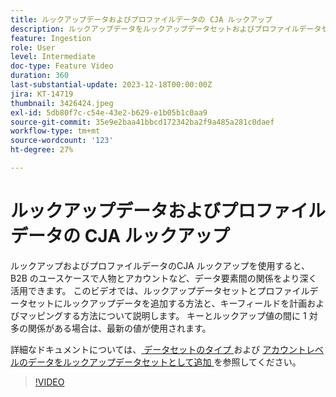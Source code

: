 ```yaml
---
title: ルックアップデータおよびプロファイルデータの CJA ルックアップ
description: ルックアップデータをルックアップデータセットおよびプロファイルデータセットに追加する方法と、主なフィールドを計画およびマッピングする方法を説明します。
feature: Ingestion
role: User
level: Intermediate
doc-type: Feature Video
duration: 360
last-substantial-update: 2023-12-18T00:00:00Z
jira: KT-14719
thumbnail: 3426424.jpeg
exl-id: 5db80f7c-c54e-43e2-b629-e1b05b1c0aa9
source-git-commit: 35e9e2baa41bbcd172342ba2f9a485a281c0daef
workflow-type: tm+mt
source-wordcount: '123'
ht-degree: 27%

---
```


# ルックアップデータおよびプロファイルデータの CJA ルックアップ

ルックアップおよびプロファイルデータのCJA ルックアップを使用すると、B2B のユースケースで人物とアカウントなど、データ要素間の関係をより深く活用できます。  このビデオでは、ルックアップデータセットとプロファイルデータセットにルックアップデータを追加する方法と、キーフィールドを計画およびマッピングする方法について説明します。  キーとルックアップ値の間に 1 対多の関係がある場合は、最新の値が使用されます。

詳細なドキュメントについては、[ データセットのタイプ ](https://experienceleague.adobe.com/docs/analytics-platform/using/cja-connections/create-connection.html?lang=en#dataset-types) および [ アカウントレベルのデータをルックアップデータセットとして追加 ](https://experienceleague.adobe.com/docs/analytics-platform/using/cja-usecases/b2b/b2b.html?lang=en) を参照してください。

>[!VIDEO](https://video.tv.adobe.com/v/3426424/?learn=on)
